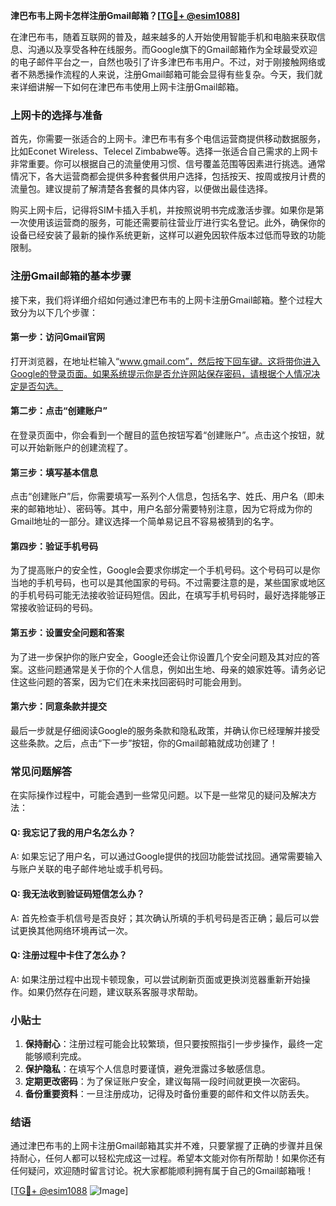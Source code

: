 **津巴布韦上网卡怎样注册Gmail邮箱？[[TG💪+ @esim1088](https://t.me/s/esim1088)]**

在津巴布韦，随着互联网的普及，越来越多的人开始使用智能手机和电脑来获取信息、沟通以及享受各种在线服务。而Google旗下的Gmail邮箱作为全球最受欢迎的电子邮件平台之一，自然也吸引了许多津巴布韦用户。不过，对于刚接触网络或者不熟悉操作流程的人来说，注册Gmail邮箱可能会显得有些复杂。今天，我们就来详细讲解一下如何在津巴布韦使用上网卡注册Gmail邮箱。

### 上网卡的选择与准备

首先，你需要一张适合的上网卡。津巴布韦有多个电信运营商提供移动数据服务，比如Econet Wireless、Telecel Zimbabwe等。选择一张适合自己需求的上网卡非常重要。你可以根据自己的流量使用习惯、信号覆盖范围等因素进行挑选。通常情况下，各大运营商都会提供多种套餐供用户选择，包括按天、按周或按月计费的流量包。建议提前了解清楚各套餐的具体内容，以便做出最佳选择。

购买上网卡后，记得将SIM卡插入手机，并按照说明书完成激活步骤。如果你是第一次使用该运营商的服务，可能还需要前往营业厅进行实名登记。此外，确保你的设备已经安装了最新的操作系统更新，这样可以避免因软件版本过低而导致的功能限制。

### 注册Gmail邮箱的基本步骤

接下来，我们将详细介绍如何通过津巴布韦的上网卡注册Gmail邮箱。整个过程大致分为以下几个步骤：

#### 第一步：访问Gmail官网

打开浏览器，在地址栏输入“www.gmail.com”，然后按下回车键。这将带你进入Google的登录页面。如果系统提示你是否允许网站保存密码，请根据个人情况决定是否勾选。

#### 第二步：点击“创建账户”

在登录页面中，你会看到一个醒目的蓝色按钮写着“创建账户”。点击这个按钮，就可以开始新账户的创建流程了。

#### 第三步：填写基本信息

点击“创建账户”后，你需要填写一系列个人信息，包括名字、姓氏、用户名（即未来的邮箱地址）、密码等。其中，用户名部分需要特别注意，因为它将成为你的Gmail地址的一部分。建议选择一个简单易记且不容易被猜到的名字。

#### 第四步：验证手机号码

为了提高账户的安全性，Google会要求你绑定一个手机号码。这个号码可以是你当地的手机号码，也可以是其他国家的号码。不过需要注意的是，某些国家或地区的手机号码可能无法接收验证码短信。因此，在填写手机号码时，最好选择能够正常接收验证码的号码。

#### 第五步：设置安全问题和答案

为了进一步保护你的账户安全，Google还会让你设置几个安全问题及其对应的答案。这些问题通常是关于你的个人信息，例如出生地、母亲的娘家姓等。请务必记住这些问题的答案，因为它们在未来找回密码时可能会用到。

#### 第六步：同意条款并提交

最后一步就是仔细阅读Google的服务条款和隐私政策，并确认你已经理解并接受这些条款。之后，点击“下一步”按钮，你的Gmail邮箱就成功创建了！

### 常见问题解答

在实际操作过程中，可能会遇到一些常见问题。以下是一些常见的疑问及解决方法：

#### Q: 我忘记了我的用户名怎么办？
A: 如果忘记了用户名，可以通过Google提供的找回功能尝试找回。通常需要输入与账户关联的电子邮件地址或手机号码。

#### Q: 我无法收到验证码短信怎么办？
A: 首先检查手机信号是否良好；其次确认所填的手机号码是否正确；最后可以尝试更换其他网络环境再试一次。

#### Q: 注册过程中卡住了怎么办？
A: 如果注册过程中出现卡顿现象，可以尝试刷新页面或更换浏览器重新开始操作。如果仍然存在问题，建议联系客服寻求帮助。

### 小贴士

1. **保持耐心**：注册过程可能会比较繁琐，但只要按照指引一步步操作，最终一定能够顺利完成。
2. **保护隐私**：在填写个人信息时要谨慎，避免泄露过多敏感信息。
3. **定期更改密码**：为了保证账户安全，建议每隔一段时间就更换一次密码。
4. **备份重要资料**：一旦注册成功，记得及时备份重要的邮件和文件以防丢失。

### 结语

通过津巴布韦的上网卡注册Gmail邮箱其实并不难，只要掌握了正确的步骤并且保持耐心，任何人都可以轻松完成这一过程。希望本文能对你有所帮助！如果你还有任何疑问，欢迎随时留言讨论。祝大家都能顺利拥有属于自己的Gmail邮箱哦！

[[TG💪+ @esim1088](https://t.me/s/esim1088) ![Image](https://i.postimg.cc/4NQfJmqS/Snipaste-2025-05-13-00-14-12.png)]
